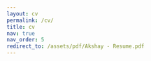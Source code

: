 ```yaml
---
layout: cv
permalink: /cv/
title: cv
nav: true
nav_order: 5
redirect_to: /assets/pdf/Akshay - Resume.pdf
---
```

